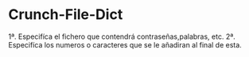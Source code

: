 # Crunch-File-Dict
1ª. Especifíca el fichero que contendrá contraseñas,palabras, etc.
2ª.  Especifíca los numeros o caracteres que se le añadiran al final de esta.
